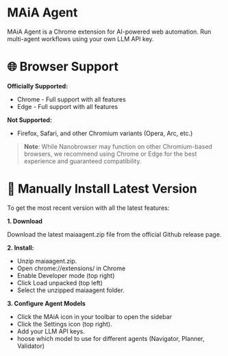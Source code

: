 # MAiA Agent

MAiA Agent is a Chrome extension for AI-powered web automation. Run multi-agent workflows using your own LLM API key.


# 🌐 Browser Support

<b>Officially Supported:</b>

- Chrome - Full support with all features
- Edge - Full support with all features

<b>Not Supported:</b>

- Firefox, Safari, and other Chromium variants (Opera, Arc, etc.)

> **Note**: While Nanobrowser may function on other Chromium-based browsers, we recommend using Chrome or Edge for the best experience and guaranteed compatibility.


# 🔧 Manually Install Latest Version

To get the most recent version with all the latest features:

<b>1. Download</b>

Download the latest maiaagent.zip file from the official Github release page.

<b>2. Install:</b>

- Unzip maiaagent.zip.
- Open chrome://extensions/ in Chrome
- Enable Developer mode (top right)
- Click Load unpacked (top left)
- Select the unzipped maiaagent folder.

<b>3. Configure Agent Models</b>

- Click the MAiA icon in your toolbar to open the sidebar
- Click the Settings icon (top right).
- Add your LLM API keys.
- hoose which model to use for different agents (Navigator, Planner, Validator)
